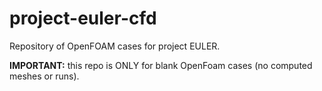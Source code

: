 # project-euler-cfd

Repository of OpenFOAM cases for project EULER.

**IMPORTANT:** this repo is ONLY for blank OpenFoam cases (no computed meshes or runs).
